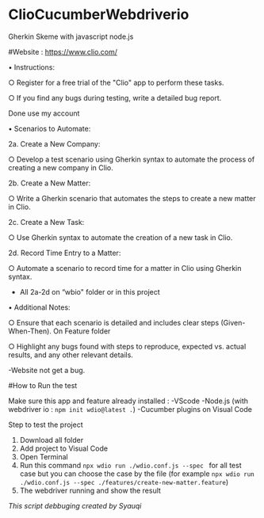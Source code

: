 # ClioCucumberWebdriverio
Gherkin Skeme with javascript node.js

#Website : https://www.clio.com/

• Instructions:

○ Register for a free trial of the "Clio" app to perform these tasks.

○ If you find any bugs during testing, write a detailed bug report.

Done use my account

• Scenarios to Automate:

2a. Create a New Company:

○ Develop a test scenario using Gherkin syntax to automate the process of creating a new company in Clio.

2b. Create a New Matter:

○ Write a Gherkin scenario that automates the steps to create a new matter in Clio.

2c. Create a New Task:

○ Use Gherkin syntax to automate the creation of a new task in Clio.

2d. Record Time Entry to a Matter:

○ Automate a scenario to record time for a matter in Clio using Gherkin syntax.

- All 2a-2d on “wbio" folder or in this project

• Additional Notes:

○ Ensure that each scenario is detailed and includes clear steps (Given-When-Then). On Feature folder

○ Highlight any bugs found with steps to reproduce, expected vs. actual results, and any other relevant details.

-Website not get a bug.

#How to Run the test

Make sure this app and feature already installed :
-VScode
-Node.js (with webdriver io : `npm init wdio@latest .`)
-Cucumber plugins on Visual Code

Step to test the project
1. Download all folder
2. Add project to Visual Code
3. Open Terminal
4. Run this command `npx wdio run ./wdio.conf.js --spec ` for all test case but you can choose the case by the file (for example `npx wdio run ./wdio.conf.js --spec ./features/create-new-matter.feature`)
5. The webdriver running and show the result

*This script debbuging created by Syauqi*
